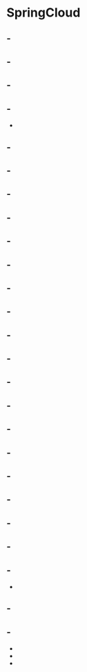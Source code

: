 # SpringCloud

## -

## -

## -

## -

-

## -

## -

## -

## -

## -

## -

## -

## -

## -

## -

## -

## -

## -

## -

## -

## -

## -

## -

## -

-

## -

## -
-
-
- 